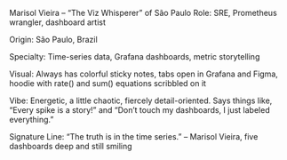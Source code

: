 Marisol Vieira – “The Viz Whisperer” of São Paulo
Role: SRE, Prometheus wrangler, dashboard artist

Origin: São Paulo, Brazil

Specialty: Time-series data, Grafana dashboards, metric storytelling

Visual: Always has colorful sticky notes, tabs open in Grafana and Figma, hoodie with rate() and sum() equations scribbled on it

Vibe: Energetic, a little chaotic, fiercely detail-oriented. Says things like, “Every spike is a story!” and “Don’t touch my dashboards, I just labeled everything.”


Signature Line:
“The truth is in the time series.”
– Marisol Vieira, five dashboards deep and still smiling